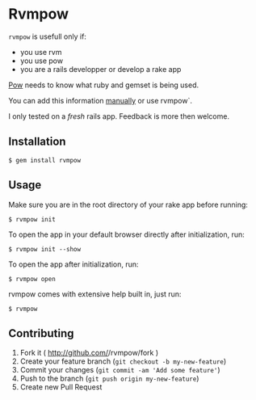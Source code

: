# Rvmpow

`rvmpow` is usefull only if:

- you use rvm
- you use pow
- you are a rails developper or develop a rake app

[Pow](http://pow.cx) needs to know what ruby and gemset is being used.

You can add this information [manually](http://rvm.io/integration/pow) or use rvmpow`.

I only tested on a *fresh* rails app. Feedback is more then welcome.

## Installation

```
$ gem install rvmpow
```

## Usage

Make sure you are in the root directory of your rake app before running:

```
$ rvmpow init
```

To open the app in your default browser directly after initialization, run:


```
$ rvmpow init --show
```

To open the app after initialization, run:

```
$ rvmpow open
```

rvmpow comes with extensive help built in, just run:

```
$ rvmpow
```

## Contributing

1. Fork it ( http://github.com/<my-github-username>/rvmpow/fork )
2. Create your feature branch (`git checkout -b my-new-feature`)
3. Commit your changes (`git commit -am 'Add some feature'`)
4. Push to the branch (`git push origin my-new-feature`)
5. Create new Pull Request
